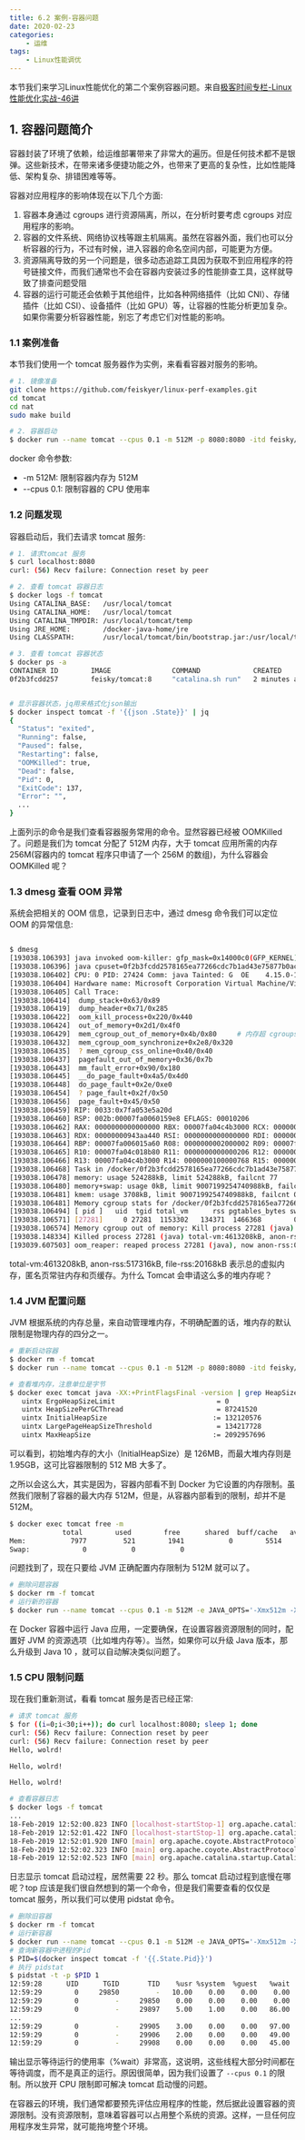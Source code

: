 ```yaml
---
title: 6.2 案例-容器问题
date: 2020-02-23
categories:
    - 运维
tags:
    - Linux性能调优
---
```


本节我们来学习Linux性能优化的第二个案例容器问题。来自[极客时间专栏-Linux性能优化实战-46讲](https://time.geekbang.org/column/article/84953)
<!-- more -->

## 1. 容器问题简介
容器封装了环境了依赖，给运维部署带来了非常大的遍历。但是任何技术都不是银弹。这些新技术，在带来诸多便捷功能之外，也带来了更高的复杂性，比如性能降低、架构复杂、排错困难等等。

容器对应用程序的影响体现在以下几个方面:
1. 容器本身通过 cgroups 进行资源隔离，所以，在分析时要考虑 cgroups 对应用程序的影响。
2. 容器的文件系统、网络协议栈等跟主机隔离。虽然在容器外面，我们也可以分析容器的行为，不过有时候，进入容器的命名空间内部，可能更为方便。
3. 资源隔离导致的另一个问题是，很多动态追踪工具因为获取不到应用程序的符号链接文件，而我们通常也不会在容器内安装过多的性能排查工具，这样就导致了排查问题受阻
4. 容器的运行可能还会依赖于其他组件，比如各种网络插件（比如 CNI）、存储插件（比如 CSI）、设备插件（比如 GPU）等，让容器的性能分析更加复杂。如果你需要分析容器性能，别忘了考虑它们对性能的影响。


### 1.1 案例准备
本节我们使用一个 tomcat 服务器作为实例，来看看容器对服务的影响。

```bash
# 1. 镜像准备
git clone https://github.com/feiskyer/linux-perf-examples.git
cd tomcat
cd nat
sudo make build

# 2. 容器启动
$ docker run --name tomcat --cpus 0.1 -m 512M -p 8080:8080 -itd feisky/tomcat:8
```

docker 命令参数:
- -m 512M: 限制容器内存为 512M
- --cpus 0.1: 限制容器的 CPU 使用率

### 1.2 问题发现
容器启动后，我们去请求 tomcat 服务:

```bash
# 1. 请求tomcat 服务
$ curl localhost:8080
curl: (56) Recv failure: Connection reset by peer

# 2. 查看 tomcat 容器日志
$ docker logs -f tomcat
Using CATALINA_BASE:   /usr/local/tomcat
Using CATALINA_HOME:   /usr/local/tomcat
Using CATALINA_TMPDIR: /usr/local/tomcat/temp
Using JRE_HOME:        /docker-java-home/jre
Using CLASSPATH:       /usr/local/tomcat/bin/bootstrap.jar:/usr/local/tomcat/bin/tomcat-juli.jar

# 3. 查看 tomcat 容器状态
$ docker ps -a
CONTAINER ID        IMAGE               COMMAND             CREATED             STATUS                            PORTS               NAMES
0f2b3fcdd257        feisky/tomcat:8     "catalina.sh run"   2 minutes ago       Exited (137) About a minute ago                       tomcat


# 显示容器状态，jq用来格式化json输出
$ docker inspect tomcat -f '{{json .State}}' | jq
{
  "Status": "exited",
  "Running": false,
  "Paused": false,
  "Restarting": false,
  "OOMKilled": true,
  "Dead": false,
  "Pid": 0,
  "ExitCode": 137,
  "Error": "",
  ...
}
```

上面列示的命令是我们查看容器服务常用的命令。显然容器已经被 OOMKilled 了。问题是我们为 tomcat 分配了 512M 内存，大于 tomcat 应用所需的内存256M(容器内的 tomcat 程序只申请了一个 256M 的数组)，为什么容器会 OOMKilled 呢？

### 1.3 dmesg 查看 OOM 异常
系统会把相关的 OOM 信息，记录到日志中，通过 dmesg 命令我们可以定位 OOM 的异常信息:

```bash

$ dmesg
[193038.106393] java invoked oom-killer: gfp_mask=0x14000c0(GFP_KERNEL), nodemask=(null), order=0, oom_score_adj=0
[193038.106396] java cpuset=0f2b3fcdd2578165ea77266cdc7b1ad43e75877b0ac1889ecda30a78cb78bd53 mems_allowed=0
[193038.106402] CPU: 0 PID: 27424 Comm: java Tainted: G  OE    4.15.0-1037 #39-Ubuntu
[193038.106404] Hardware name: Microsoft Corporation Virtual Machine/Virtual Machine, BIOS 090007  06/02/2017
[193038.106405] Call Trace:
[193038.106414]  dump_stack+0x63/0x89
[193038.106419]  dump_header+0x71/0x285
[193038.106422]  oom_kill_process+0x220/0x440
[193038.106424]  out_of_memory+0x2d1/0x4f0
[193038.106429]  mem_cgroup_out_of_memory+0x4b/0x80     # 内存超 cgroups 限制
[193038.106432]  mem_cgroup_oom_synchronize+0x2e8/0x320
[193038.106435]  ? mem_cgroup_css_online+0x40/0x40
[193038.106437]  pagefault_out_of_memory+0x36/0x7b
[193038.106443]  mm_fault_error+0x90/0x180
[193038.106445]  __do_page_fault+0x4a5/0x4d0
[193038.106448]  do_page_fault+0x2e/0xe0
[193038.106454]  ? page_fault+0x2f/0x50
[193038.106456]  page_fault+0x45/0x50
[193038.106459] RIP: 0033:0x7fa053e5a20d
[193038.106460] RSP: 002b:00007fa0060159e8 EFLAGS: 00010206
[193038.106462] RAX: 0000000000000000 RBX: 00007fa04c4b3000 RCX: 0000000009187440
[193038.106463] RDX: 00000000943aa440 RSI: 0000000000000000 RDI: 000000009b223000
[193038.106464] RBP: 00007fa006015a60 R08: 0000000002000002 R09: 00007fa053d0a8a1
[193038.106465] R10: 00007fa04c018b80 R11: 0000000000000206 R12: 0000000100000768
[193038.106466] R13: 00007fa04c4b3000 R14: 0000000100000768 R15: 0000000010000000
[193038.106468] Task in /docker/0f2b3fcdd2578165ea77266cdc7b1ad43e75877b0ac1889ecda30a78cb78bd53 killed as a result of limit of /docker/0f2b3fcdd2578165ea77266cdc7b1ad43e75877b0ac1889ecda30a78cb78bd53
[193038.106478] memory: usage 524288kB, limit 524288kB, failcnt 77
[193038.106480] memory+swap: usage 0kB, limit 9007199254740988kB, failcnt 0
[193038.106481] kmem: usage 3708kB, limit 9007199254740988kB, failcnt 0
[193038.106481] Memory cgroup stats for /docker/0f2b3fcdd2578165ea77266cdc7b1ad43e75877b0ac1889ecda30a78cb78bd53: cache:0KB rss:520580KB rss_huge:450560KB shmem:0KB mapped_file:0KB dirty:0KB writeback:0KB inactive_anon:0KB active_anon:520580KB inactive_file:0KB active_file:0KB unevictable:0KB
[193038.106494] [ pid ]   uid  tgid total_vm      rss pgtables_bytes swapents oom_score_adj name
[193038.106571] [27281]     0 27281  1153302   134371  1466368        0             0 java
[193038.106574] Memory cgroup out of memory: Kill process 27281 (java) score 1027 or sacrifice child
[193038.148334] Killed process 27281 (java) total-vm:4613208kB, anon-rss:517316kB, file-rss:20168kB, shmem-rss:0kB
[193039.607503] oom_reaper: reaped process 27281 (java), now anon-rss:0kB, file-rss:0kB, shmem-rss:0kB
```

 total-vm:4613208kB, anon-rss:517316kB, file-rss:20168kB 表示总的虚拟内存，匿名页常驻内存和页缓存。为什么 Tomcat 会申请这么多的堆内存呢？

 ### 1.4 JVM 配置问题
 JVM 根据系统的内存总量，来自动管理堆内存，不明确配置的话，堆内存的默认限制是物理内存的四分之一。

 ```bash
# 重新启动容器
$ docker rm -f tomcat
$ docker run --name tomcat --cpus 0.1 -m 512M -p 8080:8080 -itd feisky/tomcat:8

# 查看堆内存，注意单位是字节
$ docker exec tomcat java -XX:+PrintFlagsFinal -version | grep HeapSize
    uintx ErgoHeapSizeLimit                         = 0                                   {product}
    uintx HeapSizePerGCThread                       = 87241520                            {product}
    uintx InitialHeapSize                          := 132120576                           {product}
    uintx LargePageHeapSizeThreshold                = 134217728                           {product}
    uintx MaxHeapSize                              := 2092957696                          {product}
 ```
 可以看到，初始堆内存的大小（InitialHeapSize）是 126MB，而最大堆内存则是 1.95GB，这可比容器限制的 512 MB 大多了。

 之所以会这么大，其实是因为，容器内部看不到 Docker 为它设置的内存限制。虽然我们限制了容器的最大内存 512M，但是，从容器内部看到的限制，却并不是 512M。

 ```bash
$ docker exec tomcat free -m
              total        used        free      shared  buff/cache   available
Mem:           7977         521        1941           0        5514        7148
Swap:             0           0           0
```

问题找到了，现在只要给 JVM 正确配置内存限制为 512M 就可以了。

```bash
# 删除问题容器
$ docker rm -f tomcat
# 运行新的容器
$ docker run --name tomcat --cpus 0.1 -m 512M -e JAVA_OPTS='-Xmx512m -Xms512m' -p 8080:8080 -itd feisky/tomcat:8
```
在 Docker 容器中运行 Java 应用，一定要确保，在设置容器资源限制的同时，配置好 JVM 的资源选项（比如堆内存等）。当然，如果你可以升级 Java 版本，那么升级到 Java 10 ，就可以自动解决类似问题了。

### 1.5 CPU 限制问题
现在我们重新测试，看看 tomcat 服务是否已经正常:

```bash
# 请求 tomcat 服务
$ for ((i=0;i<30;i++)); do curl localhost:8080; sleep 1; done
curl: (56) Recv failure: Connection reset by peer
curl: (56) Recv failure: Connection reset by peer
Hello, wolrd!

Hello, wolrd!

Hello, wolrd!

# 查看容器日志
$ docker logs -f tomcat
...
18-Feb-2019 12:52:00.823 INFO [localhost-startStop-1] org.apache.catalina.startup.HostConfig.deployDirectory Deploying web application directory [/usr/local/tomcat/webapps/manager]
18-Feb-2019 12:52:01.422 INFO [localhost-startStop-1] org.apache.catalina.startup.HostConfig.deployDirectory Deployment of web application directory [/usr/local/tomcat/webapps/manager] has finished in [598] ms
18-Feb-2019 12:52:01.920 INFO [main] org.apache.coyote.AbstractProtocol.start Starting ProtocolHandler ["http-nio-8080"]
18-Feb-2019 12:52:02.323 INFO [main] org.apache.coyote.AbstractProtocol.start Starting ProtocolHandler ["ajp-nio-8009"]
18-Feb-2019 12:52:02.523 INFO [main] org.apache.catalina.startup.Catalina.start Server startup in 22798 ms

```
日志显示 tomcat 启动过程，居然需要 22 秒。那么 tomcat 启动过程到底慢在哪呢？top 应该是我们很自然想到的第一个命令，但是我们需要查看的仅仅是 tomcat 服务，所以我们可以使用 pidstat 命令。

```bash
# 删除旧容器
$ docker rm -f tomcat
# 运行新容器
$ docker run --name tomcat --cpus 0.1 -m 512M -e JAVA_OPTS='-Xmx512m -Xms512m' -p 8080:8080 -itd feisky/tomcat:8
# 查询新容器中进程的Pid
$ PID=$(docker inspect tomcat -f '{{.State.Pid}}')
# 执行 pidstat
$ pidstat -t -p $PID 1
12:59:28      UID      TGID       TID    %usr %system  %guest   %wait    %CPU   CPU  Command
12:59:29        0     29850         -   10.00    0.00    0.00    0.00   10.00     0  java
12:59:29        0         -     29850    0.00    0.00    0.00    0.00    0.00     0  |__java
12:59:29        0         -     29897    5.00    1.00    0.00   86.00    6.00     1  |__java
...
12:59:29        0         -     29905    3.00    0.00    0.00   97.00    3.00     0  |__java
12:59:29        0         -     29906    2.00    0.00    0.00   49.00    2.00     1  |__java
12:59:29        0         -     29908    0.00    0.00    0.00   45.00    0.00     0  |__java
```

输出显示等待运行的使用率（%wait）非常高，这说明，这些线程大部分时间都在等待调度，而不是真正的运行。原因很简单，因为我们设置了 `--cpus 0.1` 的限制。所以放开 CPU 限制即可解决 tomcat 启动慢的问题。

在容器云的环境，我们通常都要预先评估应用程序的性能，然后据此设置容器的资源限制。没有资源限制，意味着容器可以占用整个系统的资源。这样，一旦任何应用程序发生异常，就可能拖垮整个环境。